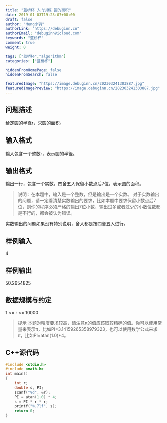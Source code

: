 ```yaml
---
title: "蓝桥杯 入门训练 圆的面积"
date: 2019-01-03T19:23:07+08:00
draft: false
author: "Meng小羽"
authorLink: "https://debuginn.cn"
authorEmail: "debuginn@icloud.com"
keywords: "蓝桥杯"
comment: true
weight: 0

tags: ["蓝桥杯","algorithm"]
categories: ["蓝桥杯"]

hiddenFromHomePage: false
hiddenFromSearch: false

featuredImage: "https://image.debuginn.cn/202303241303887.jpg"
featuredImagePreview: "https://image.debuginn.cn/202303241303887.jpg"
---
```


## 问题描述

给定圆的半径r，求圆的面积。

## 输入格式

输入包含一个整数r，表示圆的半径。

## 输出格式

输出一行，包含一个实数，四舍五入保留小数点后7位，表示圆的面积。

> 说明：在本题中，输入是一个整数，但是输出是一个实数。
对于实数输出的问题，请一定看清楚实数输出的要求，比如本题中要求保留小数点后7位，则你的程序必须严格的输出7位小数，输出过多或者过少的小数位数都是不行的，都会被认为错误。

实数输出的问题如果没有特别说明，舍入都是按四舍五入进行。

## 样例输入

4

## 样例输出

50.2654825

## 数据规模与约定

1 <= r <= 10000

> 提示 本题对精度要求较高，请注意π的值应该取较精确的值。你可以使用常量来表示π，比如PI=3.14159265358979323，也可以使用数学公式来求π，比如PI=atan(1.0)*4。

## C++源代码

```c
#include <stdio.h>
#include <math.h>
int main()
{
    int r;
    double s, PI;
    scanf("%d", &r);
    PI = atan(1.0) * 4;
    s = PI * r * r;
    printf("%.7lf", s);
    return 0;
}
```
